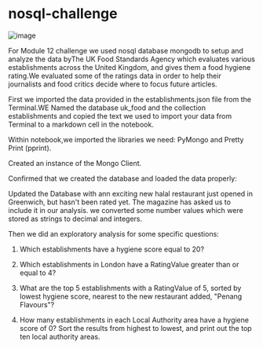 # nosql-challenge

![image](https://github.com/user-attachments/assets/ad50c4b7-6f52-4559-a75f-ea8be6b623f9)


For Module 12 challenge we used nosql database mongodb to setup and analyze the data byThe UK Food Standards Agency which evaluates various establishments across the United Kingdom, and gives them a food hygiene rating.We evaluated some of the ratings data in order to help their journalists and food critics decide where to focus future articles.

 First we imported the data provided in the establishments.json file from the Terminal.WE  Named the database uk_food and the collection establishments and copied the text we used to import your data from  Terminal to a markdown cell in the notebook.

Within  notebook,we  imported the libraries we need: PyMongo and Pretty Print (pprint).

Created an instance of the Mongo Client.

Confirmed that we created the database and loaded the data properly:


 Updated the Database with ann exciting new halal restaurant just opened in Greenwich, but hasn't been rated yet. The magazine has asked us to include it in our analysis.
we converted some number values which were stored as strings to decimal and integers.

Then we did an exploratory analysis for some specific questions:
1. Which establishments have a hygiene score equal to 20?

2. Which establishments in London have a RatingValue greater than or equal to 4?


3. What are the top 5 establishments with a RatingValue of 5, sorted by lowest hygiene score, nearest to the new restaurant added, "Penang Flavours"?


4. How many establishments in each Local Authority area have a hygiene score of 0? Sort the results from highest to lowest, and print out the top ten local authority areas.



